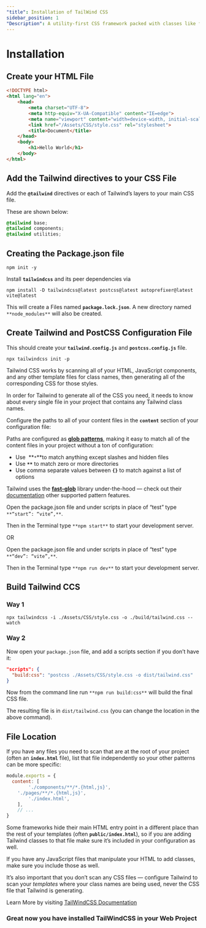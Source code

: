 ```yaml
---
"title": Installation of TailWind CSS
sidebar_position: 1
"Description": A utility-first CSS framework packed with classes like flex, pt-4, text-center and rotate-90 that can be composed to build any design, directly in your markup.
---
```

# Installation

## Create your HTML File

```html live
<!DOCTYPE html>
<html lang="en">
	<head>
	    <meta charset="UTF-8">
	    <meta http-equiv="X-UA-Compatible" content="IE=edge">
	    <meta name="viewport" content="width=device-width, initial-scale=1.0">
	    <link href="/Assets/CSS/style.css" rel="stylesheet">
	    <title>Document</title>
	</head>
	<body>
	    <h1>Hello World</h1>
	</body>
</html>
```

## **Add the Tailwind directives to your CSS File**

Add the **`@tailwind`** directives or each of Tailwind’s layers to your main CSS file.

These are shown below:

```css
@tailwind base;
@tailwind components;
@tailwind utilities;
```

## Creating the Package.json file

```
npm init -y
```

Install **`tailwindcss`** and its peer dependencies via 

```
npm install -D tailwindcss@latest postcss@latest autoprefixer@latest vite@latest
```

This will create a Files named **`package.lock.json`**. A new directory named `**node_modules**` will also be created.

## Create Tailwind and PostCSS Configuration File

This should create your **`tailwind.config.js`** and **`postcss.config.js`** file.

```
npx tailwindcss init -p
```

Tailwind CSS works by scanning all of your HTML, JavaScript components, and any other template files for class names, then generating all of the corresponding CSS for those styles.

In order for Tailwind to generate all of the CSS you need, it needs to know about every single file in your project that contains any Tailwind class names.

Configure the paths to all of your content files in the **`content`** section of your configuration file:

Paths are configured as **[glob patterns](https://en.wikipedia.org/wiki/Glob_(programming))**, making it easy to match all of the content files in your project without a ton of configuration:

- Use  **`*`**to match anything except slashes and hidden files
- Use **`**`** to match zero or more directories
- Use comma separate values between **`{}`** to match against a list of options

Tailwind uses the **[fast-glob](https://github.com/mrmlnc/fast-glob)** library under-the-hood — check out their [documentation](https://tailwindcss.com/docs/) other supported pattern features.

Open the package.json file and under scripts in place of “test” type  `**“start”: “vite”,**`.

Then in the Terminal type `**npm start**` to start your development server.

OR

Open the package.json file and under scripts in place of “test” type  `**“dev”: “vite”,**`.

Then in the Terminal type `**npm run dev**` to start your development server.

## **Build Tailwind CCS**

### Way 1

```
npx tailwindcss -i ./Assets/CSS/style.css -o ./build/tailwind.css --watch
```

### Way 2

Now open your `package.json` file, and add a scripts section if you don’t have it:

```json
"scripts": {
  "build:css": "postcss ./Assets/CSS/style.css -o dist/tailwind.css"
}
```

Now from the command line run `**npm run build:css**` will build the final CSS file.

The resulting file is in `dist/tailwind.css` (you can change the location in the above command).

## File Location

If you have any files you need to scan that are at the root of your project (often an **`index.html`** file), list that file independently so your other patterns can be more specific:

```js
module.exports = {
  content: [
		'./components/**/*.{html,js}',
    './pages/**/*.{html,js}',
		'./index.html',
	],
	// ...
}
```

Some frameworks hide their main HTML entry point in a different place than the rest of your templates (often **`public/index.html`**), so if you are adding Tailwind classes to that file make sure it’s included in your configuration as well.

If you have any JavaScript files that manipulate your HTML to add classes, make sure you include those as well.

It’s also important that you don’t scan any CSS files — configure Tailwind to scan your *templates* where your class names are being used, never the CSS file that Tailwind is generating.

Learn More by visiting [TailWindCSS Documentation](https://tailwindcss.com/docs/)

### **Great now you have installed TailWindCSS in your Web Project**
